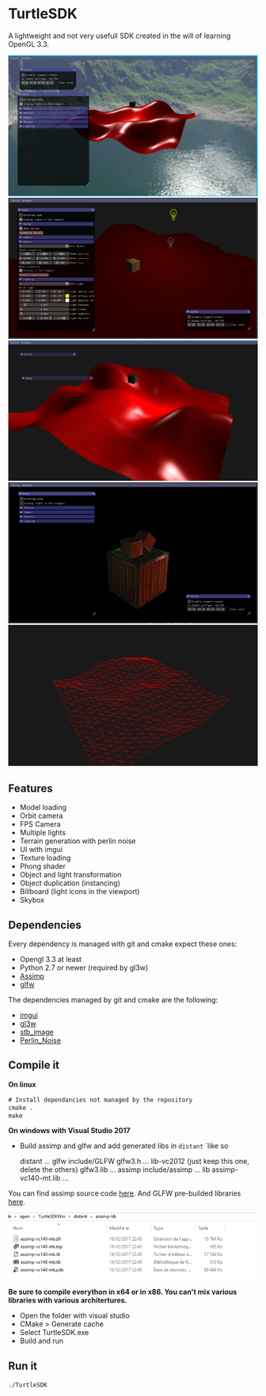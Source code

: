 # TurtleSDK

A lightweight and not very usefull SDK created in the will of learning OpenGL 3.3.

![App looks when you open it](images/05.png "TurtleSDK")
![App looks when you open it](images/01.png "TurtleSDK")
![After implementing normal calculation](images/04.png "TurtleSDK")
![App with some tweaks](images/02.png "TurtleSDK")
![Some wireframe terrain](images/03.png "TurtleSDK")

## Features

- Model loading
- Orbit camera
- FPS Camera
- Multiple lights
- Terrain generation with perlin noise
- UI with imgui
- Texture loading
- Phong shader
- Object and light transformation
- Object duplication (instancing)
- Billboard (light icons in the viewport)
- Skybox

## Dependencies

Every dependency is managed with git and cmake expect these ones:
- Opengl 3.3 at least
- Python 2.7 or newer (required by gl3w)
- [Assimp](http://assimp.org/)
- [glfw](https://github.com/glfw/glfw)

The dependencies managed by git and cmake are the following:
- [imgui](https://github.com/ocornut/imgui)
- [gl3w](https://github.com/skaslev/gl3w)
- [stb_image](https://github.com/nothings/stb)
- [Perlin_Noise](https://github.com/sol-prog/Perlin_Noise)

## Compile it

**On linux**
	
	# Install dependancies not managed by the repository
    cmake .
    make
	
**On windows with Visual Studio 2017**

- Build assimp and glfw and add generated libs in `distant` `like so

	distant
		...
		glfw
			include/GLFW
				glfw3.h
				...
			lib-vc2012 (just keep this one, delete the others)
				glfw3.lib
				...
		assimp
			include/assimp
				...
			lib
				assimp-vc140-mt.lib
				...
				

You can find assimp source code [here](https://github.com/assimp/assimp/releases/tag/v4.0.1/).
And GLFW pre-builded  libraries [here](http://www.glfw.org/download.html).

![Assimp lib files](images/06.png "Assimp")

**Be sure to compile everython in x64 or in x86. You can't mix various libraries with various architertures.**

- Open the folder with visual studio
- CMake > Generate cache 
- Select TurtleSDK.exe
- Build and run

## Run it

    ./TurtleSDK
